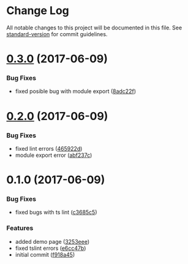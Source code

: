 # Change Log

All notable changes to this project will be documented in this file. See [standard-version](https://github.com/conventional-changelog/standard-version) for commit guidelines.

<a name="0.3.0"></a>
# [0.3.0](https://github.com/dzivo/angular-oib-validator/compare/v0.2.0...v0.3.0) (2017-06-09)


### Bug Fixes

* fixed posible bug with module export ([8adc22f](https://github.com/dzivo/angular-oib-validator/commit/8adc22f))



<a name="0.2.0"></a>
# [0.2.0](https://github.com/dzivo/angular-oib-validator/compare/v0.1.0...v0.2.0) (2017-06-09)


### Bug Fixes

* fixed lint errors ([465922d](https://github.com/dzivo/angular-oib-validator/commit/465922d))
* module export error ([abf237c](https://github.com/dzivo/angular-oib-validator/commit/abf237c))



<a name="0.1.0"></a>
# 0.1.0 (2017-06-09)


### Bug Fixes

* fixed bugs with ts lint ([c3685c5](https://github.com/dzivo/angular-oib-validator/commit/c3685c5))


### Features

* added demo page ([3253eee](https://github.com/dzivo/angular-oib-validator/commit/3253eee))
* fixed tslint errors ([e6cc47b](https://github.com/dzivo/angular-oib-validator/commit/e6cc47b))
* initial commit ([f918a45](https://github.com/dzivo/angular-oib-validator/commit/f918a45))
